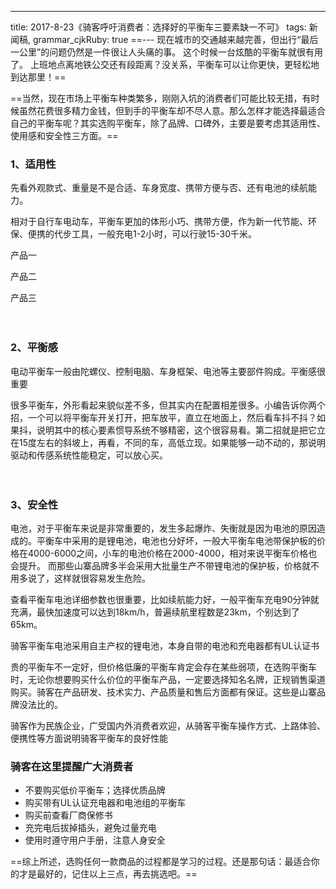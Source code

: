 ---
title: 2017-8-23《骑客呼吁消费者：选择好的平衡车三要素缺一不可》
tags: 新闻稿,
grammar_cjkRuby: true
==---
现在城市的交通越来越完善，但出行“最后一公里”的问题仍然是一件很让人头痛的事。
这个时候一台炫酷的平衡车就很有用了。
上班地点离地铁公交还有段距离？没关系，平衡车可以让你更快，更轻松地到达那里！==

==当然，现在市场上平衡车种类繁多，刚刚入坑的消费者们可能比较无措，有时候虽然花费很多精力金钱，但到手的平衡车却不尽人意。那么怎样才能选择最适合自己的平衡车呢？其实选购平衡车，除了品牌、口碑外，主要是要考虑其适用性、使用感和安全性三方面。==


### 1、适用性
先看外观款式、重量是不是合适、车身宽度、携带方便与否、还有电池的续航能力。

相对于自行车电动车，平衡车更加的体形小巧、携带方便，作为新一代节能、环保、便携的代步工具，一般充电1-2小时，可以行驶15-30千米。




产品一

产品二



产品三

　　
###  2、平衡感 
电动平衡车一般由陀螺仪、控制电脑、车身框架、电池等主要部件购成。平衡感很重要

             
			 

很多平衡车，外形看起来貌似差不多，但其实内在配置相差很多。小编告诉你两个招，一个可以将平衡车开关打开，把车放平，直立在地面上，然后看车抖不抖？如果抖，说明其中的核心要素惯导系统不够精密，这个很容易看。第二招就是把它立在15度左右的斜坡上，再看，不同的车，高低立现。如果能够一动不动的，那说明驱动和传感系统性能稳定，可以放心买。



　　

###  3、安全性

电池，对于平衡车来说是非常重要的，发生多起爆炸、失衡就是因为电池的原因造成的。平衡车中采用的是锂电池，电池也分好坏，一般大平衡车电池带保护板的价格在4000-6000之间，小车的电池价格在2000-4000，相对来说平衡车价格也会提升。
而那些山寨品牌多半会采用大批量生产不带锂电池的保护板，价格就不用多说了，这样就很容易发生危险。

查看平衡车电池详细参数也很重要，比如续航能力好，一般平衡车充电90分钟就充满，最快加速度可以达到18km/h，普遍续航里程数是23km，个别达到了65km。



骑客平衡车电池采用自主产权的锂电池，本身自带的电池和充电器都有UL认证书


贵的平衡车不一定好，但价格低廉的平衡车肯定会存在某些弱项，在选购平衡车时，无论你想要购买什么价位的平衡车产品，一定要选择知名名牌，正规销售渠道购买。骑客在产品研发、技术实力、产品质量和售后方面都有保证。这些是山寨品牌没法比的。

骑客作为民族企业，广受国内外消费者欢迎，从骑客平衡车操作方式、上路体验、便携性等方面说明骑客平衡车的良好性能



### 骑客在这里提醒广大消费者 
* 不要购买低价平衡车；选择优质品牌 
* 购买带有UL认证充电器和电池组的平衡车 
* 购买前查看厂商保修书 
* 充完电后拔掉插头，避免过量充电
* 使用时遵守用户手册，注意人身安全

==综上所述，选购任何一款商品的过程都是学习的过程。还是那句话：最适合你的才是最好的，记住以上三点，再去挑选吧。==